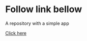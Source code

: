 # Follow link bellow

A repository with a simple app

[Click here](https://github.com/4lessandrodev/simple-ddd-app-example)
